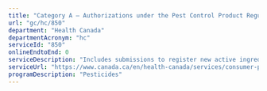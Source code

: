 ```yaml
---
title: "Category A – Authorizations under the Pest Control Product Regulations"
url: "gc/hc/850"
department: "Health Canada"
departmentAcronym: "hc"
serviceId: "850"
onlineEndtoEnd: 0
serviceDescription: "Includes submissions to register new active ingredients and their companion end-use product(s), applications to add a major new use to registered pesticide, and submissions to specify a maximum residue limit for a previously unassessed active. User Requested Minor Use Registrations (URMURs) are also included in this category. (PMRA)"
serviceUrl: "https://www.canada.ca/en/health-canada/services/consumer-product-safety/pesticides-pest-management/registrants-applicants.html"
programDescription: "Pesticides"
---
```

